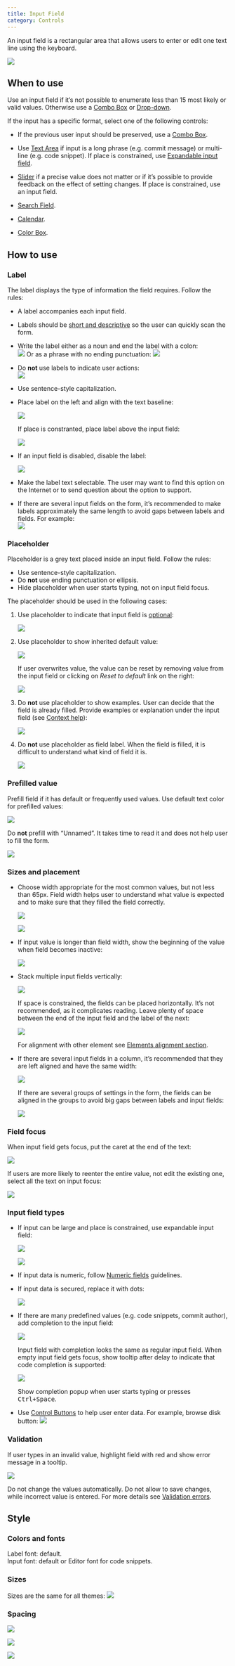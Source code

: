 ```yaml
---
title: Input Field
category: Controls
---
```


An input field is a rectangular area that allows users to enter or edit one text line using the keyboard.  

![]( /images/input_field/example.png)


## When to use

Use an input field if it’s not possible to enumerate less than 15 most likely or valid values. Otherwise use a [Combo Box](/controls/combo_box/) or [Drop-down](/controls/drop_down).

If the input has a specific format, select one of the following controls:

* If the previous user input should be preserved, use a [Combo Box](/controls/combo_box/).

* Use [Text Area](/controls/text_area/) if input is a long phrase (e.g. commit message) or multi-line (e.g. code snippet). If place is constrained, use [Expandable input field](#input-field-types).

* [Slider]( /controls/slider) if a precise value does not matter or if it’s possible to provide feedback on the effect of setting changes. If place is constrained, use an  input field.
* [Search Field](/controls/search/).
* [Calendar](/controls/calendar/).
* [Color Box](/controls/color_box/).


## How to use

### Label

The label displays the type of information the field requires. Follow the rules:

* A label accompanies each input field.
* Labels should be [short and descriptive](/principles/concise_text/) so the user can quickly scan the form.
* Write the label either as a noun and end the label with a colon:  
    ![]( /images/input_field/label_noun.png) 
    Or as a phrase with no ending punctuation:
    ![]( /images/input_field/label_sentence.png)

* Do **not** use labels to indicate user actions:  
    ![]( /images/input_field/user_action.png)

* Use sentence-style capitalization.

* Place label on the left and align with the text baseline:

    ![]( /images/input_field/label_left.png)

    If place is constranted, place label above the input field:

    ![]( /images/input_field/label_top.png)

* If an input field is disabled, disable the label:

    ![]( /images/input_field/label_disabled.png)

* Make the label text selectable. The user may want to find this option on the Internet or to send question about the option to support.

* If there are several input fields on the form, it’s recommended to make labels approximately the same length to avoid gaps between labels and fields. For example:  
    ![]( /images/input_field/several_labels_length.png)  



### Placeholder
Placeholder is a grey text placed inside an input field. Follow the rules:

* Use sentence-style capitalization.
* Do **not** use ending punctuation or ellipsis.
* Hide placeholder when user starts typing, not on input field focus.

The placeholder should be used in the following cases: 

1. Use placeholder to indicate that input field is [optional](/principles/required_fields/):  

    ![]( /images/input_field/placeholder_optional.png)

2. Use placeholder to show inherited default value:  

    ![]( /images/input_field/placeholder_default.png)

    If user overwrites value, the value can be reset by removing value from the input field or clicking on *Reset to default* link on the right:

    ![]( /images/input_field/placeholder_reset.png)


3. Do **not** use placeholder to show examples. User can decide that the field is already filled. Provide examples or explanation under the input field (see [Context help]( /principles/context_help/)):

    ![]( /images/input_field/placeholder_examples.png)

4. Do **not** use placeholder as field label. When the field is filled, it is difficult to understand what kind of field it is.  

    ![]( /images/input_field/placeholder_label.png)



### Prefilled value
Prefill field if it has default or frequently used values. Use default text color for prefilled values:

![]( /images/input_field/prefill.png)

Do **not** prefill with “Unnamed”. It takes time to read it and does not help user to fill the form.

![]( /images/input_field/prefill_unnamed.png)



### Sizes and placement

* Choose width appropriate for the most common values, but not less than 65px. Field width helps user to understand what value is expected and to make sure that they filled the field correctly.

    ![]( /images/input_field/size_1.png)

    ![]( /images/input_field/size_2.png)

* If input value is longer than field width, show the beginning of the value when field becomes inactive:

    ![]( /images/input_field/size_long_name.png)

* Stack multiple input fields vertically:

    ![]( /images/input_field/fields_stack.png)

    If space is constrained, the fields can be placed horizontally. It’s not recommended, as it complicates reading. Leave plenty of space between the end of the input field and the label of the next:

    ![]( /images/input_field/fields_line.png)

    For alignment with other element see [Elements alignment section]( /principles/elements_alignment/).

* If there are several input fields in a column, it’s recommended that they are left aligned and have the same width:

    ![]( /images/input_field/fields_stack_alignment.png)

    If there are several groups of settings in the form, the fields can be aligned in the groups to avoid big gaps between labels and input fields:

    ![]( /images/input_field/fields_stack_alignment_groups.png)


### Field focus
When input field gets focus, put the caret at the end of the text:

![]( /images/input_field/focus_end.png)

If users are more likely to reenter the entire value, not edit the existing one, select all the text on input focus:

![]( /images/input_field/focus_all.png)



### Input field types

* If input can be large and place is constrained, use expandable input field:

    ![]( /images/input_field/expandable_1.png)

    ![]( /images/input_field/expandable_2.png)


* If input data is numeric, follow [Numeric fields]( /principles/numeric_fields/) guidelines.
* If input data is secured, replace it with dots:

    ![]( /images/input_field/password.png)

* If there are many predefined values (e.g. code snippets, commit author), add completion to the input field:

    ![]( /images/input_field/completion.png)

    Input field with completion looks the same as regular input field. When empty input field gets focus, show tooltip after delay to indicate that code completion is supported:

    ![]( /images/input_field/completion_tooltip.png)

    Show completion popup when user starts typing or presses <kbd>Ctrl+Space</kbd>.

* Use [Control Buttons]( /controls/button/) to help user enter data. For example, browse disk button: ![]( /images/input_field/browseButton.png)  



### Validation
If user types in an invalid value, highlight field with red and show error message in a tooltip.

![]( /images/input_field/error.png)

Do not change the values automatically. Do not allow to save changes, while incorrect value is entered. For more details see [Validation errors]( /principles/validation_errors/).



## Style
### Colors and fonts
Label font: default.   
Input font: default or Editor font for code snippets.

[comment]: <> (TODO: Add table with colors.)

### Sizes
Sizes are the same for all themes:
![]( /images/input_field/sizes.png)


### Spacing

![]( /images/input_field/sizes_label.png)

![]( /images/input_field/sizes_button.png)

![]( /images/input_field/sizes_several.png)
